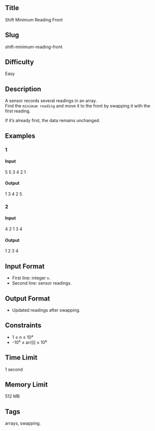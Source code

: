 ## Title

Shift Minimum Reading Front

## Slug

shift-minimum-reading-front

## Difficulty

Easy

## Description

A sensor records several readings in an array.  
Find the `minimum reading` and move it to the front by swapping it with the first reading.  

If it’s already first, the data remains unchanged.

## Examples

### 1

#### Input

5
5 3 4 2 1 

#### Output
1 3 4 2 5

### 2

#### Input

4
2 1 3 4 

#### Output
1 2 3 4

## Input Format  

- First line: integer `n`.  
- Second line: sensor readings.

## Output Format  

- Updated readings after swapping.

## Constraints  

- 1 ≤ n ≤ 10⁴  
- -10⁹ ≤ arr[i] ≤ 10⁹  

## Time Limit

1 second

## Memory Limit

512 MB

## Tags

arrays, swapping.
